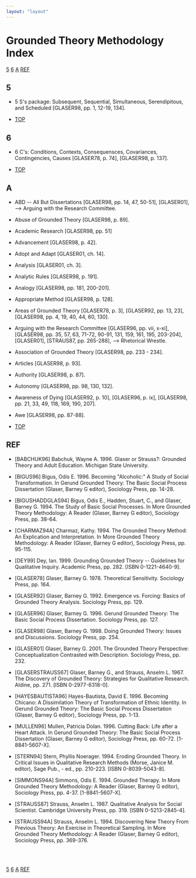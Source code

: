 ```yaml
---
layout: "layout"
---
```


# Grounded Theory Methodology Index

[5](#5)
[6](#6)
[A](#a)
[REF](#ref)

## 5 

* 5 S\'s package: Subsequent, Sequential, Simultaneous, Serendipitous, and Scheduled
  [GLASER98, pp. 1, 12-19, 134].

* [TOP](#)

## 6

* 6 C\'s: Conditions, Contexts, Consequensces, Covariances, Contingencies, Causes
  [GLASER78, p. 74],
  [GLASER98, p. 137].

* [TOP](#)

## A

* ABD -- All But Dissertations
  [GLASER98, pp. 14, 47, 50-51],
  [GLASER01],
  --&gt; Arguing with the Research Committee.

* Abuse of Grounded Theory
  [GLASER98, p. 89].

* Academic Research
  [GLASER98, pp. 51]

* Advancement
  [GLASER98, p. 42].

* Adopt and Adapt
  [GLASER01, ch. 14].

* Analysis
  [GLASER01, ch. 3].

* Analytic Rules
  [GLASER98, p. 191].

* Analogy
  [GLASER98, pp. 181, 200-201].

* Appropriate Method
  [GLASER98, p. 128].

* Areas of Grounded Theory
  [GLASER78, p. 3],
  [GLASER92, pp. 13, 23],
  [GLASER98, pp. 4, 19, 40, 44, 60, 130].

* Arguing with the Research Committee
  [GLASER96, pp. vii, x-xi],
  [GLASER98, pp. 35, 57, 63, 71-72, 90-91, 131, 159, 161, 195, 203-204],
  [GLASER01],
  [STRAUS87, pp. 265-288],
  --&gt; Rhetorical Wrestle.

* Association of Grounded Theory
  [GLASER98, pp. 233 - 234].

* Articles
  [GLASER98, p. 93].

* Authority
  [GLASER98, p. 87].

* Autonomy
  [GLASER98, pp. 98, 130, 132].

* Awareness of Dying
  [GLASER92, p. 10],
  [GLASER96, p. ix],
  [GLASER98, pp. 21, 33, 49, 118, 169, 190, 207].

* Awe
  [GLASER98, pp. 87-88].

* [TOP](#)

## REF

* [BABCHUK96] Babchuk, Wayne A. 1996. Glaser or Strauss?: Grounded Theory and Adult Education. Michigan State 
University.

* [BIGUS96] Bigus, Odis E. 1996. Becoming "Alcoholic:" A Study of Social Transformation. In Gerund Grounded Theory: The Basic Social Process Dissertation (Glaser, Barney G editor), Sociology Press, pp. 14-28.

* [BIGUSHADDGLAS94] Bigus, Odis E., Hadden, Stuart, C., and Glaser, Barney G. 1994. The Study of Basic Social Processes. In More Grounded Theory Methodology: A Reader (Glaser, Barney G editor), Sociology Press, pp. 38-64.

* [CHARMAZ94A] Charmaz, Kathy. 1994. The Grounded Theory Method: An Explication and Interpretation. In More Grounded Theory Methodology: A Reader (Glaser, Barney G editor), Sociology Press, pp. 95-115.

* [DEY99] Dey, Ian. 1999. Grounding Grounded Theory -- Guidelines for Qualitative Inquiry. Academic Press, pp. 282. [ISBN 0-1221-4640-9].

* [GLASER78] Glaser, Barney G. 1978. Theoretical Sensitivity. Sociology Press, pp. 164.

* [GLASER92] Glaser, Barney G. 1992. Emergence vs. Forcing: Basics of Grounded Theory Analysis. Sociology Press, pp. 129. 

* [GLASER96] Glaser, Barney G. 1996. Gerund Grounded Theory: The Basic Social Process Dissertation. Sociology Press, pp. 127. 

* [GLASER98] Glaser, Barney G. 1998. Doing Grounded Theory: Issues and Discussions. Sociology Press, pp. 254. 

* [GLASER01] Glaser, Barney G. 2001. The Grounded Theory Perspective: Conceptualization Contrasted with Description. Sociology Press, pp. 232. 

* [GLASERSTRAUSS67] Glaser, Barney G., and Strauss, Anselm L. 1967. The Discovery of Grounded Theory: Strategies for Qualitative Research. Aldine, pp. 271. [ISBN 0-2977-6318-0].

* [HAYESBAUTISTA96] Hayes-Bautista, David E. 1996. Becoming Chicano: A Dissimilation Theory of Transformation of Ethnic Identity. In Gerund Grounded Theory: The Basic Social Process Dissertation (Glaser, Barney G editor), Sociology Press, pp. 1-13. 

* [MULLEN96] Mullen, Patricia Dolan. 1996. Cutting Back: Life after a Heart Attack. In Gerund Grounded Theory: The Basic Social Process Dissertation (Glaser, Barney G editor), Sociology Press, pp. 60-72. [1-8841-5607-X].

* [STERN94] Stern, Phyllis Noerager. 1994. Eroding Grounded Theory. In Critical Issues in Qualitative Research Methods (Morse, Janice M. editor), Sage Pub., - ed., pp. 210-223. [ISBN 0-8039-5043-8].

* [SIMMONS94A] Simmons, Odis E. 1994. Grounded Therapy. In More Grounded Theory Methodology: A Reader (Glaser, Barney G editor), Sociology Press, pp. 4-37. [1-8841-5607-X].

* [STRAUSS87] Strauss, Anselm L. 1987. Qualitative Analysis for Social Scientist. Cambridge University Press, pp. 319.
[ISBN 0-5213-2845-4].

* [STRAUSS94A] Strauss, Anselm L. 1994. Discovering New Theory From Previous Theory: An Exercise in Theoretical Sampling. In More Grounded Theory Methodology: A Reader (Glaser, Barney G editor), Sociology Press, pp. 369-376. 

<br>
<br>

[5](#5)
[6](#6)
[A](#a)
[REF](#ref)

<br>
<br>

